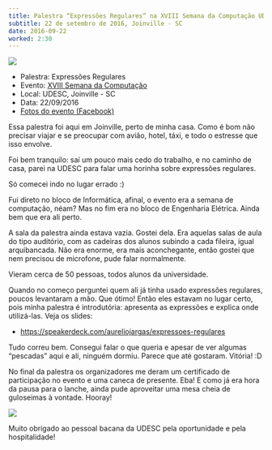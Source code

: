 ```yaml
---
title: Palestra “Expressões Regulares” na XVIII Semana da Computação UDESC
subtitle: 22 de setembro de 2016, Joinville - SC
date: 2016-09-22
worked: 2:30
---
```


![](http://aurelio.net/curso/udesc/banner.png)

* Palestra: Expressões Regulares
* Evento: [XVIII Semana da Computação](http://www.semanadacomputacao.joinville.udesc.br)
* Local: UDESC, Joinville - SC
* Data: 22/09/2016
* [Fotos do evento (Facebook)](http://www.semanadacomputacao.joinville.udesc.br)

Essa palestra foi aqui em Joinville, perto de minha casa. Como é bom não precisar viajar e se preocupar com avião, hotel, táxi, e todo o estresse que isso envolve.

Foi bem tranquilo: saí um pouco mais cedo do trabalho, e no caminho de casa, parei na UDESC para falar uma horinha sobre expressões regulares.

Só comecei indo no lugar errado :)

Fui direto no bloco de Informática, afinal, o evento era a semana de computação, néam? Mas no fim era no bloco de Engenharia Elétrica. Ainda bem que era ali perto.

A sala da palestra ainda estava vazia. Gostei dela. Era aquelas salas de aula do tipo auditório, com as cadeiras dos alunos subindo a cada fileira, igual arquibancada. Não era enorme, era mais aconchegante, então gostei que nem precisou de microfone, pude falar normalmente.

Vieram cerca de 50 pessoas, todos alunos da universidade.

Quando no começo perguntei quem ali já tinha usado expressões regulares, poucos levantaram a mão. Que ótimo! Então eles estavam no lugar certo, pois minha palestra é introdutória: apresenta as expressões e explica onde utilizá-las. Veja os slides:

<script async class="speakerdeck-embed" data-id="007e31626e6f48efab0b39bc71b3e91a" data-ratio="1.33333333333333" src="//speakerdeck.com/assets/embed.js"></script>

* https://speakerdeck.com/aureliojargas/expressoes-regulares

Tudo correu bem. Consegui falar o que queria e apesar de ver algumas “pescadas” aqui e ali, ninguém dormiu. Parece que até gostaram. Vitória! :D

No final da palestra os organizadores me deram um certificado de participação no evento e uma caneca de presente. Eba! E como já era hora da pausa para o lanche, ainda pude aproveitar uma mesa cheia de guloseimas à vontade. Hooray!

![](http://aurelio.net/curso/udesc/facebook.jpg)

Muito obrigado ao pessoal bacana da UDESC pela oportunidade e pela hospitalidade!
